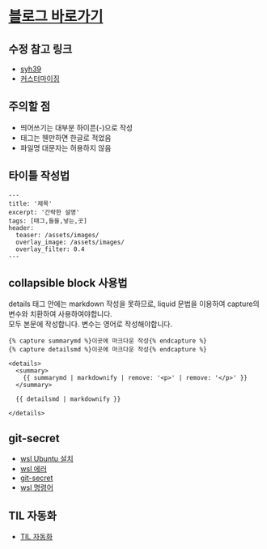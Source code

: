 # [블로그 바로가기](https://lala-ogu.github.io/)

## 수정 참고 링크
- [syh39](https://syh39.github.io/blog/github_blog_setting/)
- [커스터마이징](https://www.wonseoko.com/jekyll/minimal-mistakes/)

## 주의할 점
- 띄어쓰기는 대부분 하이픈(-)으로 작성
- 태그는 웬만하면 한글로 적었음
- 파일명 대문자는 허용하지 않음


## 타이틀 작성법
```
---
title: '제목'
excerpt: '간략한 설명'
tags: [태그,들을,넣는,곳]
header:
  teaser: /assets/images/
  overlay_image: /assets/images/
  overlay_filter: 0.4
---
```
## collapsible block 사용법
details 태그 안에는 markdown 작성을 못하므로, liquid 문법을 이용하여 capture의 변수와 치환하여 사용하여야합니다.  
모두 본문에 작성합니다. 변수는 영어로 작성해야합니다.
```liquid
{% capture summarymd %}이곳에 마크다운 작성{% endcapture %}
{% capture detailsmd %}이곳에 마크다운 작성{% endcapture %}

<details>
  <summary>
    {{ summarymd | markdownify | remove: '<p>' | remove: '</p>' }}
  </summary>
  
  {{ detailsmd | markdownify }}

</details>
```

## git-secret
- [wsl Ubuntu 설치](https://velog.io/@darktrace1/%EC%9C%88%EB%8F%84%EC%9A%B011%EC%97%90-UbuntuWSL2-%EC%84%A4%EC%B9%98%ED%95%98%EA%B8%B0)
- [wsl 에러](https://learn.microsoft.com/ko-kr/windows/wsl/install-manual#step-4---download-the-linux-kernel-update-package)
- [git-secret](https://kimmj.github.io/git/git-secret/)
- [wsl 명령어](https://velog.io/@donghak/wsl)

## TIL 자동화
- [TIL 자동화](https://seulog.netlify.app/etc/TILGitHubAction/)
